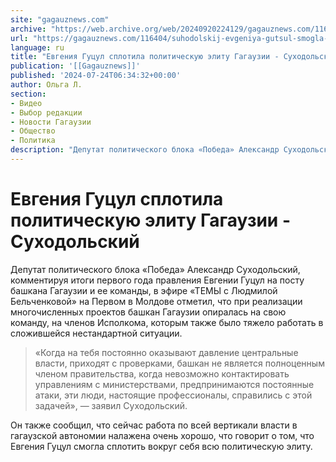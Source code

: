```yaml
---
site: "gagauznews.com"
archive: "https://web.archive.org/web/20240920224129/gagauznews.com/116404/suhodolskij-evgeniya-gutsul-smogla-splotit-vokrug-sebya-vsyu-politicheskuyu-elitu.html"
url: "https://gagauznews.com/116404/suhodolskij-evgeniya-gutsul-smogla-splotit-vokrug-sebya-vsyu-politicheskuyu-elitu.html"
language: ru
title: "Евгения Гуцул сплотила политическую элиту Гагаузии - Суходольский"
publication: '[[Gagauznews]]'
published: '2024-07-24T06:34:32+00:00'
author: Ольга Л.
section:
- Видео
- Выбор редакции
- Новости Гагаузии
- Общество
- Политика
description: "Депутат политического блока «Победа» Александр Суходольский, комментируя итоги первого года правления Евгении Гуцул на посту башкана Гагаузии и ее команды, в эфире «ТЕМЫ с Людмилой Бельченковой» на Первом в Молдове отметил, что при реализации многочисленных проектов башкан Гагаузии опиралась на свою команду, на членов Исполкома, которым также было тяжело работать в сложившейся нестандартной ситуации. «Когда на тебя постоянно оказывают давление центральные власти, приходят с проверками, башкан не является полноценным членом правительства, когда невозможно контактировать управлениям с министерствами, предпринимаются постоянные атаки, эти люди, настоящие профессионалы, справились с этой задачей», — заявил Суходольский. Он также сообщил, что сейчас работа по всей вертикали […]"
---
```


# Евгения Гуцул сплотила политическую элиту Гагаузии - Суходольский

Депутат политического блока «Победа» Александр Суходольский, комментируя итоги первого года правления Евгении Гуцул на посту башкана Гагаузии и ее команды, в эфире «ТЕМЫ с Людмилой Бельченковой» на Первом в Молдове отметил, что при реализации многочисленных проектов башкан Гагаузии опиралась на свою команду, на членов Исполкома, которым также было тяжело работать в сложившейся нестандартной ситуации.

> «Когда на тебя постоянно оказывают давление центральные власти, приходят с проверками, башкан не является полноценным членом правительства, когда невозможно контактировать управлениям с министерствами, предпринимаются постоянные атаки, эти люди, настоящие профессионалы, справились с этой задачей», — заявил Суходольский.

Он также сообщил, что сейчас работа по всей вертикали власти в гагаузской автономии налажена очень хорошо, что говорит о том, что Евгения Гуцул смогла сплотить вокруг себя всю политическую элиту.